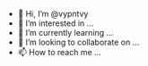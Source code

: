 - 👋 Hi, I’m @vypntvy
- 👀 I’m interested in ...
- 🌱 I’m currently learning ...
- 💞️ I’m looking to collaborate on ...
- 📫 How to reach me ...

<!---
vypntvy/vypntvy is a ✨ special ✨ repository because its `README.md` (this file) appears on your GitHub profile.
You can click the Preview link to take a look at your changes.
--->
